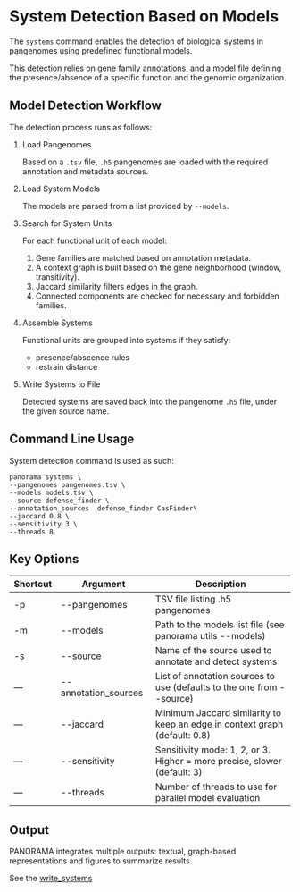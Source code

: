 # System Detection Based on Models
The `systems` command enables the detection of biological systems in pangenomes using predefined functional models.

This detection relies on gene family [annotations](annotation.md#gene-family-annotation), 
and a [model](../modeller/modeling.md#models) file defining the presence/absence of a specific function and the genomic organization.

## Model Detection Workflow

The detection process runs as follows:

1. Load Pangenomes
    
   Based on a `.tsv` file, `.h5` pangenomes are loaded with the required annotation and metadata sources.

2. Load System Models

   The models are parsed from a list provided by `--models`.

3. Search for System Units

   For each functional unit of each model:
   1. Gene families are matched based on annotation metadata. 
   2. A context graph is built based on the gene neighborhood (window, transitivity). 
   3. Jaccard similarity filters edges in the graph.
   4. Connected components are checked for necessary and forbidden families.

4. Assemble Systems

    Functional units are grouped into systems if they satisfy:
    - presence/abscence rules
    - restrain distance

5. Write Systems to File

   Detected systems are saved back into the pangenome `.h5` file, under the given source name.

## Command Line Usage

System detection command is used as such:
```shell
panorama systems \
--pangenomes pangenomes.tsv \
--models models.tsv \
--source defense_finder \
--annotation_sources  defense_finder CasFinder\
--jaccard 0.8 \
--sensitivity 3 \
--threads 8
```
## Key Options

| Shortcut | Argument             | Description                                                                |
|----------|----------------------|----------------------------------------------------------------------------|
| -p       | --pangenomes         | TSV file listing .h5 pangenomes                                            |
| -m       | --models             | Path to the models list file (see panorama utils --models)                 |
| -s       | --source             | Name of the source used to annotate and detect systems                     |
| —        | --annotation_sources | List of annotation sources to use (defaults to the one from --source)      |
| —        | --jaccard            | Minimum Jaccard similarity to keep an edge in context graph (default: 0.8) |
| —        | --sensitivity        | Sensitivity mode: 1, 2, or 3. Higher = more precise, slower (default: 3)   |
| —        | --threads            | Number of threads to use for parallel model evaluation                     |

<!--
## 🔍 Sensitivity Modes


| Level | Description                                                                            |

|-------|----------------------------------------------------------------------------------------|

| 1     | Global filtering of genomic context, faster, less sensitive                            |

| 2     | Global filtering context within each functional unit combination, moderate sensitivity |

| 3     | Local filtering for each combination (highest sensitivity, slowest)                    |
-->

## Output

PANORAMA integrates multiple outputs: textual, graph-based representations and figures to summarize results.

See the [write_systems](write_systems.md#systems-analysis-output)
